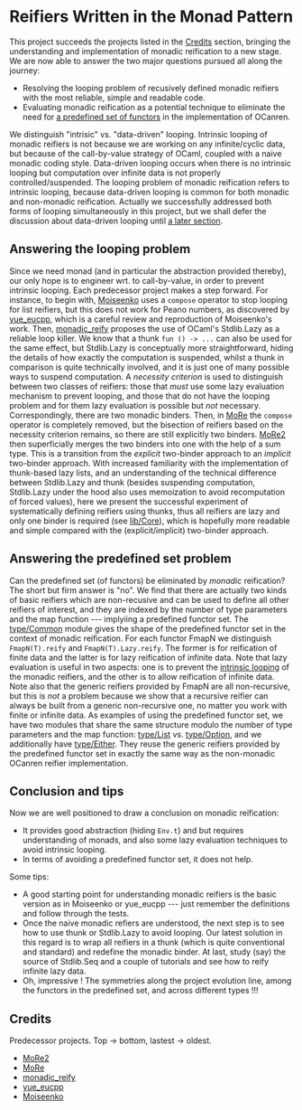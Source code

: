 # Reifiers Written in the Monad Pattern

This project succeeds the projects listed in the [Credits](#credits) section, bringing the understanding and implementation of monadic reification to a new stage. We are now able to answer the two major questions pursued all along the journey:

* Resolving the looping problem of recusively defined monadic reifiers with the most reliable, simple and readable code.
* Evaluating monadic reification as a potential technique to eliminate the need for [a predefined set of functors](https://github.com/JetBrains-Research/OCanren/blob/8ce216180e2abe37b8a1f60cf6bf9187c63fc81c/src/core/Logic.ml#L135) in the implementation of OCanren. 

We distinguish "intrisic" vs. "data-driven" looping.  Intrinsic looping of monadic reifiers is not because we are working on any infinite/cyclic data, but because of the call-by-value strategy of OCaml, coupled with a naive monadic coding style. Data-driven looping occurs when there is _no_ intrinsic looping but computation over infinite data is not properly controlled/suspended. The looping problem of monadic reification refers to intrinsic looping, because data-driven looping is common for both monadic and non-monadic reification. Actually we successfully addressed both forms of looping simultaneously in this project, but we shall defer the discussion about data-driven looping until [a later section](#answering-the-predefined-set-problem).

## Answering the looping problem

 Since we need monad (and in particular the abstraction provided thereby), our only hope is to engineer wrt. to call-by-value, in order to prevent intrinsic looping. Each predecessor project makes a step forward. For instance, to begin with, [Moiseenko](https://gist.github.com/eupp/a78e9fc086834106e98d50e1e7bdea24) uses a `compose` operator to stop looping for list reifiers, but this does not work for Peano numbers, as discovered by [yue_eucpp](../yue_eucpp), which is a careful review and reproduction of Moiseenko's work. Then, [monadic_reify](../monadic_reify) proposes the use of OCaml's Stdlib.Lazy as a reliable loop killer. We know that a thunk `fun () -> ...` can also be used for the same effect, but Stdlib.Lazy is conceptually more straightforward, hiding the details of how exactly the computation is suspended, whilst a thunk in comparison is quite technically involved, and it is just one of many possible ways to suspend computation.  A _necessity criterion_ is used to distinguish between two classes of reifiers: those that _must_ use some lazy evaluation mechanism to prevent looping, and those that do not have the looping problem and for them lazy evaluation is possible but _not_ necessary. Correspondingly, there are two monadic binders.  Then, in [MoRe](../MoRe)  the `compose` operator is completely removed, but the bisection of reifiers based on the necessity criterion remains, so there are still explicitly two binders. [MoRe2](../MoRe2) then superficially merges the two binders into one with the help of a sum type. This is a transition from the _explicit_ two-binder approach to an _implicit_ two-binder approach.  With increased familiarity with the implementation of thunk-based lazy lists, and an understanding of the technical difference between Stdlib.Lazy and thunk (besides suspending computation, Stdlib.Lazy under the hood also uses memoization to avoid recomputation of forced values), here we present the successful experiment of systematically defining reifiers using thunks, thus  all reifiers are lazy and only one binder is required (see [lib/Core](lib/core.mli)), which is hopefully more readable and simple compared with the (explicit/implicit) two-binder approach.

## Answering the predefined set problem

Can the predefined set (of functors) be eliminated by _monadic_ reification? The short but firm answer is "no". We find that there are actually two kinds of basic reifiers which are non-recusive and can be used to define all other reifiers of interest, and they are indexed by the number of type parameters and the map function --- implyiing a predefined functor set.  The [type/Common](type/common.mli) module gives the shape of the predefined functor set in the context of monadic reification. For each functor FmapN we distinguish `FmapN(T).reify` and `FmapN(T).Lazy.reify`. The former is for reification of finite data and the latter is for lazy reification of infinite data. Note that lazy evaluation is useful in two aspects: one is to prevent the [intrinsic looping](#answering-the-looping-problem) of the monadic reifiers, and the other is to allow reification of infinite data. Note also that the generic reifiers provided by FmapN are all non-recursive, but this is _not_ a problem  because we show that a recursive reifier can always be built from a generic non-recursive one, no matter you work with finite or infinite data. As examples of using the predefined functor set, we have two modules that share the same structure modulo the number of type parameters and the map function: [type/List](type/list.mli) vs. [type/Option](type/option.mli), and we additionally have [type/Either](type/either.mli). They reuse the generic reifiers provided by the predefined functor set in exactly the same way as the non-monadic OCanren reifier implementation. 

## Conclusion and tips

Now we are well positioned to draw a conclusion on monadic reification:

- It provides good abstraction (hiding `Env.t`) and but requires understanding of monads, and also some lazy evaluation techniques to avoid intrinsic looping.
- In terms of avoiding a predefined functor set, it does not help.

Some tips:

- A good starting point for understanding monadic reifiers is the basic version as in Moiseenko or yue_eucpp --- just remember the definitions and follow through the tests.
- Once the naive monadic refiers are understood, the next step is to see how to use thunk or Stdlib.Lazy to avoid looping. Our latest solution in this regard is to wrap all reifiers in a thunk (which is quite conventional and standard) and redefine the monadic binder. At last, study (say) the source of Stdlib.Seq and a couple of tutorials and see how to reify infinite lazy data.
- Oh, impressive ! The symmetries along the project evolution line, among the functors in the predefined set,  and across different types !!!


## Credits
 
 Predecessor projects. Top -> bottom, lastest -> oldest. 
 
- [MoRe2](../MoRe2)
- [MoRe](../MoRe)
- [monadic_reify](../monadic_reify)
- [yue_eucpp](../yue_eucpp) 
- [Moiseenko](https://gist.github.com/eupp/a78e9fc086834106e98d50e1e7bdea24)
